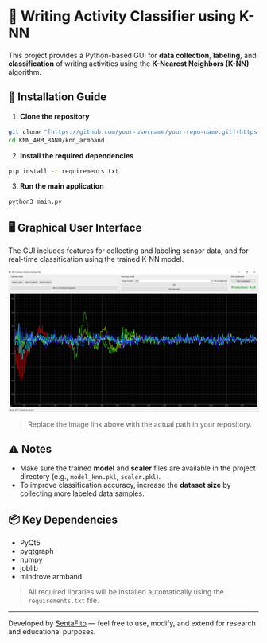 # 🧠 Writing Activity Classifier using K-NN

This project provides a Python-based GUI for **data collection**, **labeling**, and **classification** of writing activities using the **K-Nearest Neighbors (K-NN)** algorithm.

## 🚀 Installation Guide

1. **Clone the repository**

```bash
git clone "[https://github.com/your-username/your-repo-name.git](https://github.com/SentaFito53/KNN_ARM_BAND.git)"
cd KNN_ARM_BAND/knn_armband
```

2. **Install the required dependencies**

```bash
pip install -r requirements.txt
```

3. **Run the main application**

```bash
python3 main.py
```

## 🖥️ Graphical User Interface

The GUI includes features for collecting and labeling sensor data, and for real-time classification using the trained K-NN model.

![GUI Screenshot](https://github.com/SentaFito53/KNN_ARM_BAND/blob/main/gui_example.png)

> Replace the image link above with the actual path in your repository.

## ⚠️ Notes

* Make sure the trained **model** and **scaler** files are available in the project directory (e.g., `model_knn.pkl`, `scaler.pkl`).
* To improve classification accuracy, increase the **dataset size** by collecting more labeled data samples.


## 📦 Key Dependencies

* PyQt5
* pyqtgraph
* numpy
* joblib
* mindrove armband

> All required libraries will be installed automatically using the `requirements.txt` file.

---

Developed by [SentaFito](https://github.com/SentaFito53) — feel free to use, modify, and extend for research and educational purposes.
